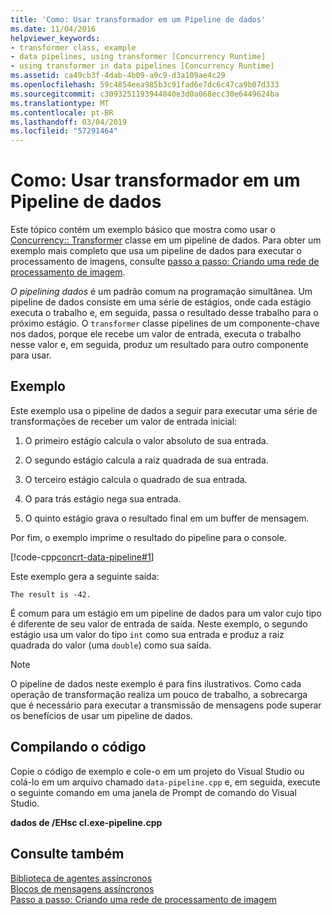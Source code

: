 ```yaml
---
title: 'Como: Usar transformador em um Pipeline de dados'
ms.date: 11/04/2016
helpviewer_keywords:
- transformer class, example
- data pipelines, using transformer [Concurrency Runtime]
- using transformer in data pipelines [Concurrency Runtime]
ms.assetid: ca49cb3f-4dab-4b09-a9c9-d3a109ae4c29
ms.openlocfilehash: 59c4854eea985b3c91fad6e7dc6c47ca9b07d333
ms.sourcegitcommit: c3093251193944840e3d0a068ecc30e6449624ba
ms.translationtype: MT
ms.contentlocale: pt-BR
ms.lasthandoff: 03/04/2019
ms.locfileid: "57291464"
---
```

# <a name="how-to-use-transformer-in-a-data-pipeline"></a>Como: Usar transformador em um Pipeline de dados

Este tópico contém um exemplo básico que mostra como usar o [Concurrency:: Transformer](../../parallel/concrt/reference/transformer-class.md) classe em um pipeline de dados. Para obter um exemplo mais completo que usa um pipeline de dados para executar o processamento de imagens, consulte [passo a passo: Criando uma rede de processamento de imagem](../../parallel/concrt/walkthrough-creating-an-image-processing-network.md).

*O pipelining dados* é um padrão comum na programação simultânea. Um pipeline de dados consiste em uma série de estágios, onde cada estágio executa o trabalho e, em seguida, passa o resultado desse trabalho para o próximo estágio. O `transformer` classe pipelines de um componente-chave nos dados, porque ele recebe um valor de entrada, executa o trabalho nesse valor e, em seguida, produz um resultado para outro componente para usar.

## <a name="example"></a>Exemplo

Este exemplo usa o pipeline de dados a seguir para executar uma série de transformações de receber um valor de entrada inicial:

1. O primeiro estágio calcula o valor absoluto de sua entrada.

1. O segundo estágio calcula a raiz quadrada de sua entrada.

1. O terceiro estágio calcula o quadrado de sua entrada.

1. O para trás estágio nega sua entrada.

1. O quinto estágio grava o resultado final em um buffer de mensagem.

Por fim, o exemplo imprime o resultado do pipeline para o console.

[!code-cpp[concrt-data-pipeline#1](../../parallel/concrt/codesnippet/cpp/how-to-use-transformer-in-a-data-pipeline_1.cpp)]

Este exemplo gera a seguinte saída:

```Output
The result is -42.
```

É comum para um estágio em um pipeline de dados para um valor cujo tipo é diferente de seu valor de entrada de saída. Neste exemplo, o segundo estágio usa um valor do tipo `int` como sua entrada e produz a raiz quadrada do valor (uma `double`) como sua saída.

> [!NOTE]
>  O pipeline de dados neste exemplo é para fins ilustrativos. Como cada operação de transformação realiza um pouco de trabalho, a sobrecarga que é necessário para executar a transmissão de mensagens pode superar os benefícios de usar um pipeline de dados.

## <a name="compiling-the-code"></a>Compilando o código

Copie o código de exemplo e cole-o em um projeto do Visual Studio ou colá-lo em um arquivo chamado `data-pipeline.cpp` e, em seguida, execute o seguinte comando em uma janela de Prompt de comando do Visual Studio.

**dados de /EHsc cl.exe-pipeline.cpp**

## <a name="see-also"></a>Consulte também

[Biblioteca de agentes assíncronos](../../parallel/concrt/asynchronous-agents-library.md)<br/>
[Blocos de mensagens assíncronos](../../parallel/concrt/asynchronous-message-blocks.md)<br/>
[Passo a passo: Criando uma rede de processamento de imagem](../../parallel/concrt/walkthrough-creating-an-image-processing-network.md)

